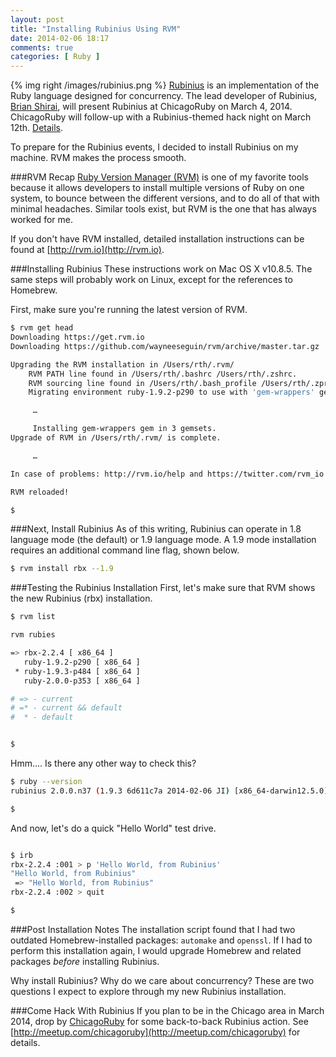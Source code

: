 ```yaml
---
layout: post
title: "Installing Rubinius Using RVM"
date: 2014-02-06 18:17
comments: true
categories: [ Ruby ]
---
```

{% img right /images/rubinius.png %}
[Rubinius](http://rubini.us/) is an implementation of the Ruby language designed for concurrency. The lead developer of Rubinius, [Brian Shirai](http://twitter.com/brixen), will present Rubinius at ChicagoRuby on March 4, 2014. ChicagoRuby will follow-up with a Rubinius-themed hack night on March 12th. [Details](http://www.meetup.com/ChicagoRuby/events/114749352/).

To prepare for the Rubinius events, I decided to install Rubinius on my machine. RVM makes the process smooth.
<!--more-->
###RVM Recap
[Ruby Version Manager (RVM)](http://rayhightower.com/blog/2013/05/16/upgrading-ruby-with-rvm/) is one of my favorite tools because it allows developers to install multiple versions of Ruby on one system, to bounce between the different versions, and to do all of that with minimal headaches. Similar tools exist, but RVM is the one that has always worked for me.

If you don't have RVM installed, detailed installation instructions can be found at [http://rvm.io](http://rvm.io).

###Installing Rubinius
These instructions work on Mac OS X v10.8.5. The same steps will probably work on Linux, except for the references to Homebrew.

First, make sure you're running the latest version of RVM.

```bash
$ rvm get head
Downloading https://get.rvm.io
Downloading https://github.com/wayneeseguin/rvm/archive/master.tar.gz

Upgrading the RVM installation in /Users/rth/.rvm/
    RVM PATH line found in /Users/rth/.bashrc /Users/rth/.zshrc.
    RVM sourcing line found in /Users/rth/.bash_profile /Users/rth/.zprofile.
    Migrating environment ruby-1.9.2-p290 to use with 'gem-wrappers' gem.

     …

     Installing gem-wrappers gem in 3 gemsets.
Upgrade of RVM in /Users/rth/.rvm/ is complete.

     …

In case of problems: http://rvm.io/help and https://twitter.com/rvm_io

RVM reloaded!

$
```

###Next, Install Rubinius
As of this writing, Rubinius can operate in 1.8 language mode (the default) or 1.9 language mode. A 1.9 mode installation requires an additional command line flag, shown below.

```bash
$ rvm install rbx --1.9


```

###Testing the Rubinius Installation
First, let's make sure that RVM shows the new Rubinius (rbx) installation.

```bash
$ rvm list

rvm rubies

=> rbx-2.2.4 [ x86_64 ]
   ruby-1.9.2-p290 [ x86_64 ]
 * ruby-1.9.3-p484 [ x86_64 ]
   ruby-2.0.0-p353 [ x86_64 ]

# => - current
# =* - current && default
#  * - default


$
```

Hmm…. Is there any other way to check this?


```bash
$ ruby --version
rubinius 2.0.0.n37 (1.9.3 6d611c7a 2014-02-06 JI) [x86_64-darwin12.5.0]

$
```

And now, let's do a quick "Hello World" test drive.



```bash

$ irb
rbx-2.2.4 :001 > p 'Hello World, from Rubinius'
"Hello World, from Rubinius"
 => "Hello World, from Rubinius"
rbx-2.2.4 :002 > quit

$
```

###Post Installation Notes
The installation script found that I had two outdated Homebrew-installed packages: `automake` and `openssl`. If I had to perform this installation again, I would upgrade Homebrew and related packages _before_ installing Rubinius.

Why install Rubinius? Why do we care about concurrency? These are two questions I expect to explore through my new Rubinius installation. 

###Come Hack With Rubinius
If you plan to be in the Chicago area in March 2014, drop by [ChicagoRuby]() for some back-to-back Rubinius action. See [http://meetup.com/chicagoruby](http://meetup.com/chicagoruby) for details. 
